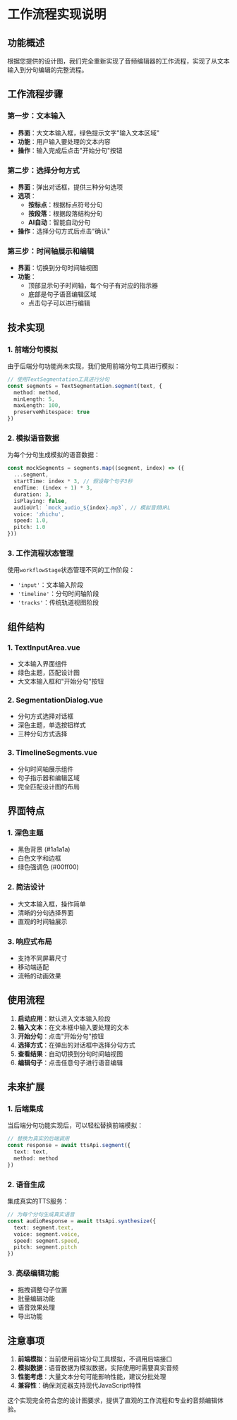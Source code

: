 # 工作流程实现说明

## 功能概述

根据您提供的设计图，我们完全重新实现了音频编辑器的工作流程，实现了从文本输入到分句编辑的完整流程。

## 工作流程步骤

### 第一步：文本输入
- **界面**：大文本输入框，绿色提示文字"输入文本区域"
- **功能**：用户输入要处理的文本内容
- **操作**：输入完成后点击"开始分句"按钮

### 第二步：选择分句方式
- **界面**：弹出对话框，提供三种分句选项
- **选项**：
  - **按标点**：根据标点符号分句
  - **按段落**：根据段落结构分句
  - **AI自动**：智能自动分句
- **操作**：选择分句方式后点击"确认"

### 第三步：时间轴展示和编辑
- **界面**：切换到分句时间轴视图
- **功能**：
  - 顶部显示句子时间轴，每个句子有对应的指示器
  - 底部是句子语音编辑区域
  - 点击句子可以进行编辑

## 技术实现

### 1. 前端分句模拟
由于后端分句功能尚未实现，我们使用前端分句工具进行模拟：

```typescript
// 使用TextSegmentation工具进行分句
const segments = TextSegmentation.segment(text, {
  method: method,
  minLength: 5,
  maxLength: 100,
  preserveWhitespace: true
})
```

### 2. 模拟语音数据
为每个分句生成模拟的语音数据：

```typescript
const mockSegments = segments.map((segment, index) => ({
  ...segment,
  startTime: index * 3, // 假设每个句子3秒
  endTime: (index + 1) * 3,
  duration: 3,
  isPlaying: false,
  audioUrl: `mock_audio_${index}.mp3`, // 模拟音频URL
  voice: 'zhichu',
  speed: 1.0,
  pitch: 1.0
}))
```

### 3. 工作流程状态管理
使用`workflowStage`状态管理不同的工作阶段：

- `'input'`：文本输入阶段
- `'timeline'`：分句时间轴阶段
- `'tracks'`：传统轨道视图阶段

## 组件结构

### 1. TextInputArea.vue
- 文本输入界面组件
- 绿色主题，匹配设计图
- 大文本输入框和"开始分句"按钮

### 2. SegmentationDialog.vue
- 分句方式选择对话框
- 深色主题，单选按钮样式
- 三种分句方式选择

### 3. TimelineSegments.vue
- 分句时间轴展示组件
- 句子指示器和编辑区域
- 完全匹配设计图的布局

## 界面特点

### 1. 深色主题
- 黑色背景 (#1a1a1a)
- 白色文字和边框
- 绿色强调色 (#00ff00)

### 2. 简洁设计
- 大文本输入框，操作简单
- 清晰的分句选择界面
- 直观的时间轴展示

### 3. 响应式布局
- 支持不同屏幕尺寸
- 移动端适配
- 流畅的动画效果

## 使用流程

1. **启动应用**：默认进入文本输入阶段
2. **输入文本**：在文本框中输入要处理的文本
3. **开始分句**：点击"开始分句"按钮
4. **选择方式**：在弹出的对话框中选择分句方式
5. **查看结果**：自动切换到分句时间轴视图
6. **编辑句子**：点击任意句子进行语音编辑

## 未来扩展

### 1. 后端集成
当后端分句功能实现后，可以轻松替换前端模拟：

```typescript
// 替换为真实的后端调用
const response = await ttsApi.segment({
  text: text,
  method: method
})
```

### 2. 语音生成
集成真实的TTS服务：

```typescript
// 为每个分句生成真实语音
const audioResponse = await ttsApi.synthesize({
  text: segment.text,
  voice: segment.voice,
  speed: segment.speed,
  pitch: segment.pitch
})
```

### 3. 高级编辑功能
- 拖拽调整句子位置
- 批量编辑功能
- 语音效果处理
- 导出功能

## 注意事项

1. **前端模拟**：当前使用前端分句工具模拟，不调用后端接口
2. **模拟数据**：语音数据为模拟数据，实际使用时需要真实音频
3. **性能考虑**：大量文本分句可能影响性能，建议分批处理
4. **兼容性**：确保浏览器支持现代JavaScript特性

这个实现完全符合您的设计图要求，提供了直观的工作流程和专业的音频编辑体验。
